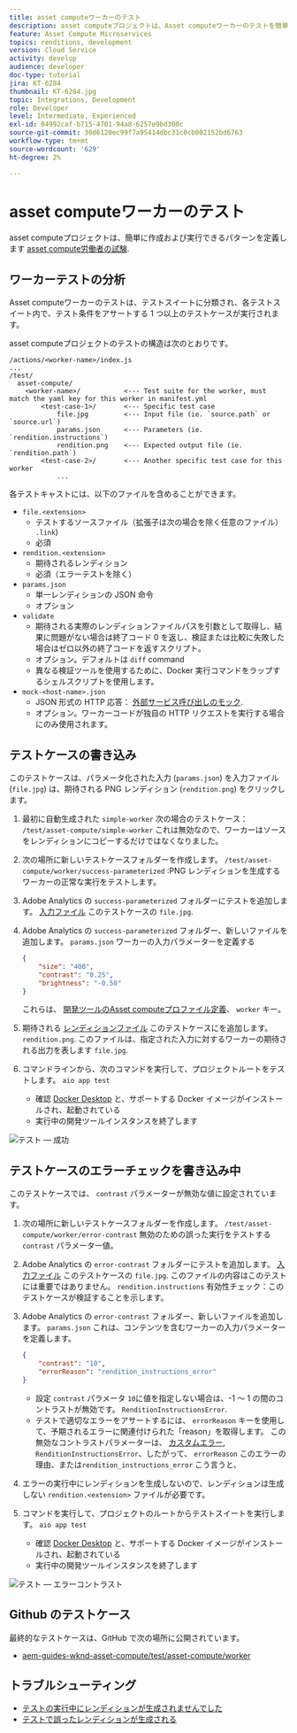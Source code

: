 ```yaml
---
title: asset computeワーカーのテスト
description: asset computeプロジェクトは、Asset computeワーカーのテストを簡単に作成して実行するためのパターンを定義します。
feature: Asset Compute Microservices
topics: renditions, development
version: Cloud Service
activity: develop
audience: developer
doc-type: tutorial
jira: KT-6284
thumbnail: KT-6284.jpg
topic: Integrations, Development
role: Developer
level: Intermediate, Experienced
exl-id: 04992caf-b715-4701-94a8-6257e9bd300c
source-git-commit: 30d6120ec99f7a95414dbc31c0cb002152bd6763
workflow-type: tm+mt
source-wordcount: '629'
ht-degree: 2%

---
```


# asset computeワーカーのテスト

asset computeプロジェクトは、簡単に作成および実行できるパターンを定義します [asset compute労働者の試験](https://experienceleague.adobe.com/docs/asset-compute/using/extend/test-custom-application.html).

## ワーカーテストの分析

Asset computeワーカーのテストは、テストスイートに分類され、各テストスイート内で、テスト条件をアサートする 1 つ以上のテストケースが実行されます。

asset computeプロジェクトのテストの構造は次のとおりです。

```
/actions/<worker-name>/index.js
...
/test/
  asset-compute/
    <worker-name>/           <--- Test suite for the worker, must match the yaml key for this worker in manifest.yml
        <test-case-1>/       <--- Specific test case 
            file.jpg         <--- Input file (ie. `source.path` or `source.url`)
            params.json      <--- Parameters (ie. `rendition.instructions`)
            rendition.png    <--- Expected output file (ie. `rendition.path`)
        <test-case-2>/       <--- Another specific test case for this worker
            ...
```

各テストキャストには、以下のファイルを含めることができます。

+ `file.<extension>`
   + テストするソースファイル（拡張子は次の場合を除く任意のファイル） `.link`)
   + 必須
+ `rendition.<extension>`
   + 期待されるレンディション
   + 必須（エラーテストを除く）
+ `params.json`
   + 単一レンディションの JSON 命令
   + オプション
+ `validate`
   + 期待される実際のレンディションファイルパスを引数として取得し、結果に問題がない場合は終了コード 0 を返し、検証または比較に失敗した場合はゼロ以外の終了コードを返すスクリプト。
   + オプション。デフォルトは `diff` command
   + 異なる検証ツールを使用するために、Docker 実行コマンドをラップするシェルスクリプトを使用します。
+ `mock-<host-name>.json`
   + JSON 形式の HTTP 応答： [外部サービス呼び出しのモック](https://www.mock-server.com/mock_server/creating_expectations.html).
   + オプション。ワーカーコードが独自の HTTP リクエストを実行する場合にのみ使用されます。

## テストケースの書き込み

このテストケースは、パラメータ化された入力 (`params.json`) を入力ファイル (`file.jpg`) は、期待される PNG レンディション (`rendition.png`) をクリックします。

1. 最初に自動生成された `simple-worker` 次の場合のテストケース： `/test/asset-compute/simple-worker` これは無効なので、ワーカーはソースをレンディションにコピーするだけではなくなりました。
1. 次の場所に新しいテストケースフォルダーを作成します。 `/test/asset-compute/worker/success-parameterized` :PNG レンディションを生成するワーカーの正常な実行をテストします。
1. Adobe Analytics の `success-parameterized` フォルダーにテストを追加します。 [入力ファイル](./assets/test/success-parameterized/file.jpg) このテストケースの `file.jpg`.
1. Adobe Analytics の `success-parameterized` フォルダー、新しいファイルを追加します。 `params.json` ワーカーの入力パラメーターを定義する

   ```json
   { 
       "size": "400",
       "contrast": "0.25",
       "brightness": "-0.50"
   }
   ```

   これらは、 [開発ツールのAsset computeプロファイル定義](../develop/development-tool.md)、 `worker` キー。

1. 期待される [レンディションファイル](./assets/test/success-parameterized/rendition.png) このテストケースにを追加します。 `rendition.png`. このファイルは、指定された入力に対するワーカーの期待される出力を表します `file.jpg`.
1. コマンドラインから、次のコマンドを実行して、プロジェクトルートをテストします。 `aio app test`
   + 確認 [Docker Desktop](../set-up/development-environment.md#docker) と、サポートする Docker イメージがインストールされ、起動されている
   + 実行中の開発ツールインスタンスを終了します

![テスト — 成功 ](./assets/test/success-parameterized/result.png)

## テストケースのエラーチェックを書き込み中

このテストケースでは、 `contrast` パラメーターが無効な値に設定されています。

1. 次の場所に新しいテストケースフォルダーを作成します。 `/test/asset-compute/worker/error-contrast` 無効のための誤った実行をテストする `contrast` パラメーター値。
1. Adobe Analytics の `error-contrast` フォルダーにテストを追加します。 [入力ファイル](./assets/test/error-contrast/file.jpg) このテストケースの `file.jpg`. このファイルの内容はこのテストには重要ではありません。 `rendition.instructions` 有効性チェック：このテストケースが検証することを示します。
1. Adobe Analytics の `error-contrast` フォルダー、新しいファイルを追加します。 `params.json` これは、コンテンツを含むワーカーの入力パラメーターを定義します。

   ```json
   {
       "contrast": "10",
       "errorReason": "rendition_instructions_error"
   }
   ```

   + 設定 `contrast` パラメータ `10`に値を指定しない場合は、-1 ～ 1 の間のコントラストが無効です。 `RenditionInstructionsError`.
   + テストで適切なエラーをアサートするには、 `errorReason` キーを使用して、予期されるエラーに関連付けられた「reason」を取得します。 この無効なコントラストパラメーターは、 [カスタムエラー](../develop/worker.md#errors), `RenditionInstructionsError`、したがって、 `errorReason` このエラーの理由、または`rendition_instructions_error` こう言うと、

1. エラーの実行中にレンディションを生成しないので、レンディションは生成しない `rendition.<extension>` ファイルが必要です。
1. コマンドを実行して、プロジェクトのルートからテストスイートを実行します。 `aio app test`
   + 確認 [Docker Desktop](../set-up/development-environment.md#docker) と、サポートする Docker イメージがインストールされ、起動されている
   + 実行中の開発ツールインスタンスを終了します

![テスト — エラーコントラスト](./assets/test/error-contrast/result.png)

## Github のテストケース

最終的なテストケースは、GitHub で次の場所に公開されています。

+ [aem-guides-wknd-asset-compute/test/asset-compute/worker](https://github.com/adobe/aem-guides-wknd-asset-compute/tree/master/test/asset-compute/worker)

## トラブルシューティング

+ [テストの実行中にレンディションが生成されませんでした](../troubleshooting.md#test-no-rendition-generated)
+ [テストで誤ったレンディションが生成される](../troubleshooting.md#tests-generates-incorrect-rendition)
